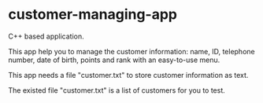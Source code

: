 # customer-managing-app

C++ based application.<br>

This app help you to manage the customer information: name, ID, telephone number, date of birth, points and rank with an easy-to-use menu.<br>

This app needs a file "customer.txt" to store customer information as text.<br>

The existed file "customer.txt" is a list of customers for you to test.<br>

